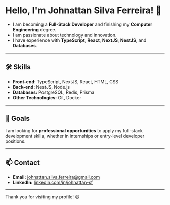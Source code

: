 # Hello, I'm Johnattan Silva Ferreira! 👋

- I am becoming a **Full-Stack Developer** and finishing my **Computer Engineering** degree.  
- I am passionate about technology and innovation.  
- I have experience with **TypeScript**, **React**, **NextJS**, **NestJS**, and **Databases**.

---

## 🛠️ Skills
- **Front-end:** TypeScript, NextJS, React, HTML, CSS  
- **Back-end:** NestJS, Node.js  
- **Databases:** PostgreSQL, Redis, Prisma  
- **Other Technologies:** Git, Docker  

---

## 🎯 Goals
I am looking for **professional opportunities** to apply my full-stack development skills, whether in internships or entry-level developer positions.

---

## 📫 Contact
- **Email:** johnattan.silva.ferreira@gmail.com  
- **LinkedIn:** [linkedin.com/in/johnattan-sf](https://linkedin.com/in/johnattan-sf)  

---

Thank you for visiting my profile! 😄
